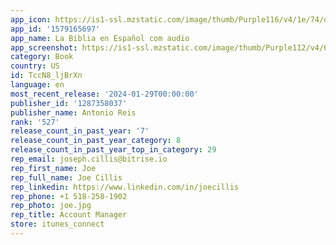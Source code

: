 ```yaml
---
app_icon: https://is1-ssl.mzstatic.com/image/thumb/Purple116/v4/1e/74/d4/1e74d4fe-d2e4-3ca7-e009-3d9cce10d247/AppIcon-0-0-1x_U007emarketing-0-10-0-0-85-220.png/1024x1024bb.png
app_id: '1579165697'
app_name: La Biblia en Español com audio
app_screenshot: https://is1-ssl.mzstatic.com/image/thumb/Purple112/v4/63/1f/57/631f570b-4fbe-af1e-cc4b-4b30162a1669/2f0a4a94-fb41-4e1d-8301-bbd7583f6794_localhost_8100_home_U0028iPhone_6.5_U0029__U00282_U0029.png/1242x2688bb.png
category: Book
country: US
id: TccN8_ljBrXn
language: en
most_recent_release: '2024-01-29T00:00:00'
publisher_id: '1287358037'
publisher_name: Antonio Reis
rank: '527'
release_count_in_past_year: '7'
release_count_in_past_year_category: 8
release_count_in_past_year_top_in_category: 29
rep_email: joseph.cillis@bitrise.io
rep_first_name: Joe
rep_full_name: Joe Cillis
rep_linkedin: https://www.linkedin.com/in/joecillis
rep_phone: +1 518-258-1902
rep_photo: joe.jpg
rep_title: Account Manager
store: itunes_connect
---
```

